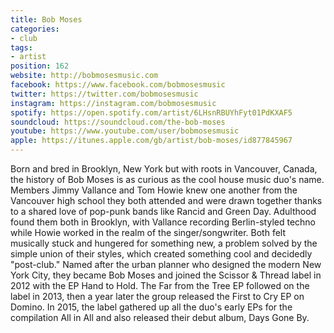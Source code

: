 ```yaml
---
title: Bob Moses
categories:
- club
tags:
- artist
position: 162
website: http://bobmosesmusic.com
facebook: https://www.facebook.com/bobmosesmusic
twitter: https://twitter.com/bobmosesmusic
instagram: https://instagram.com/bobmosesmusic
spotify: https://open.spotify.com/artist/6LHsnRBUYhFyt01PdKXAF5
soundcloud: https://soundcloud.com/the-bob-moses
youtube: https://www.youtube.com/user/bobmosesmusic
apple: https://itunes.apple.com/gb/artist/bob-moses/id877845967
---
```


Born and bred in Brooklyn, New York but with roots in Vancouver, Canada, the history of Bob Moses is as curious as the cool house music duo's name. Members Jimmy Vallance and Tom Howie knew one another from the Vancouver high school they both attended and were drawn together thanks to a shared love of pop-punk bands like Rancid and Green Day. Adulthood found them both in Brooklyn, with Vallance recording Berlin-styled techno while Howie worked in the realm of the singer/songwriter. Both felt musically stuck and hungered for something new, a problem solved by the simple union of their styles, which created something cool and decidedly "post-club." Named after the urban planner who designed the modern New York City, they became Bob Moses and joined the Scissor & Thread label in 2012 with the EP Hand to Hold. The Far from the Tree EP followed on the label in 2013, then a year later the group released the First to Cry EP on Domino. In 2015, the label gathered up all the duo's early EPs for the compilation All in All and also released their debut album, Days Gone By. 